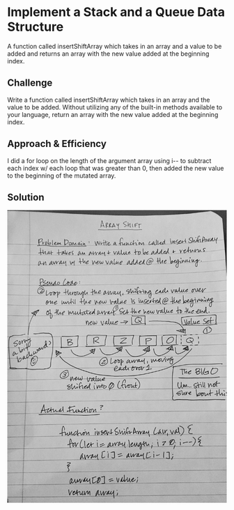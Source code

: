 # Implement a Stack and a Queue Data Structure
A function called insertShiftArray which takes in an array and a value to be added and returns an array with the new value added at the beginning index.

## Challenge
Write a function called insertShiftArray which takes in an array and the value to be added. Without utilizing any of the built-in methods available to your language, return an array with the new value added at the beginning index.

## Approach & Efficiency
I did a for loop on the length of the argument array using i-- to subtract each index w/ each loop that was greater than 0, then added the new value to the beginning of the mutated array.

## Solution
![UML Diagram](assets/array-shift.jpg)